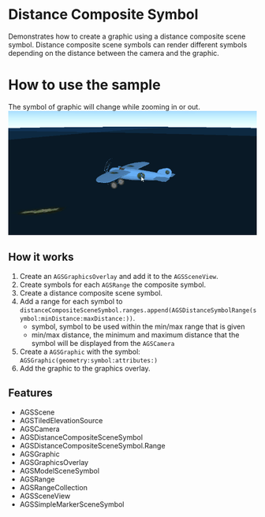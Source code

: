 # Distance Composite Symbol

Demonstrates how to create a graphic using a distance composite scene symbol. Distance composite scene symbols can render different symbols depending on the distance between the camera and the graphic.

# How to use the sample

The symbol of graphic will change while zooming in or out.
![](DistanceCompositeSymbol.gif)

## How it works

<ol>
  <li>Create an <code>AGSGraphicsOverlay</code> and add it to the <code>AGSSceneView</code>.</li>
  <li>Create symbols for each <code>AGSRange</code> the composite symbol.</li>
  <li>Create a distance composite scene symbol.</li>
  <li>Add a range for each symbol to <code>distanceCompositeSceneSymbol.ranges.append(AGSDistanceSymbolRange(symbol:minDistance:maxDistance:))</code>.
    <ul><li>symbol, symbol to be used within the min/max range that is given</li>
      <li>min/max distance, the minimum and maximum distance that the symbol will be displayed from the <code>AGSCamera</code></li></ul></li>
  <li>Create a <code>AGSGraphic</code> with the symbol: <code>AGSGraphic(geometry:symbol:attributes:)</code></li>
  <li>Add the graphic to the graphics overlay.</li>
</ol>

<h2>Features</h2>

<ul>
  <li>AGSScene</li>
  <li>AGSTiledElevationSource</li>
  <li>AGSCamera</li>
  <li>AGSDistanceCompositeSceneSymbol</li>
  <li>AGSDistanceCompositeSceneSymbol.Range</li>
  <li>AGSGraphic</li>
  <li>AGSGraphicsOverlay</li>
  <li>AGSModelSceneSymbol</li>
  <li>AGSRange</li>
  <li>AGSRangeCollection</li>
  <li>AGSSceneView</li>
  <li>AGSSimpleMarkerSceneSymbol</li>
</ul>
